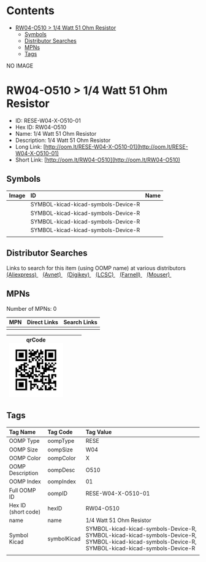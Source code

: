 



Contents
========

* [RW04-O510 > 1/4 Watt 51 Ohm Resistor](#rw04-o510--14-watt-51-ohm-resistor)
	* [Symbols](#symbols)
	* [Distributor Searches](#distributor-searches)
	* [MPNs](#mpns)
	* [Tags](#tags)
  
NO IMAGE  
# RW04-O510 > 1/4 Watt 51 Ohm Resistor

- ID: RESE-W04-X-O510-01
- Hex ID: RW04-O510
- Name: 1/4 Watt 51 Ohm Resistor
- Description: 1/4 Watt 51 Ohm Resistor
- Long Link: [http://oom.lt/RESE-W04-X-O510-01](http://oom.lt/RESE-W04-X-O510-01)
- Short Link: [http://oom.lt/RW04-O510](http://oom.lt/RW04-O510)

## Symbols
  

|Image|ID|Name|
| :--- | :--- | :--- |
|![]()|SYMBOL-kicad-kicad-symbols-Device-R||
|![]()|SYMBOL-kicad-kicad-symbols-Device-R||
|![]()|SYMBOL-kicad-kicad-symbols-Device-R||
|![]()|SYMBOL-kicad-kicad-symbols-Device-R||
||||

## Distributor Searches
  
Links to search for this item (using OOMP name) at various distributors  
[(Aliexpress) ](https://www.aliexpress.com/wholesale?SearchText=11171/4+Watt+51+Ohm+Resistor)&nbsp;&nbsp;&nbsp;[(Avnet) ](https://www.avnet.com/shop/us/search/1/4+Watt+51+Ohm+Resistor)&nbsp;&nbsp;&nbsp;[(Digikey) ](https://www.digikey.co.uk/en/products/result?s=1/4+Watt+51+Ohm+Resistor)&nbsp;&nbsp;&nbsp;[(LCSC) ](https://www.lcsc.com/search?q=1/4+Watt+51+Ohm+Resistor)&nbsp;&nbsp;&nbsp;[(Farnell) ](https://uk.farnell.com/search?st=1/4+Watt+51+Ohm+Resistor)&nbsp;&nbsp;&nbsp;[(Mouser) ](https://www.mouser.com/c/?q=1/4+Watt+51+Ohm+Resistor)&nbsp;&nbsp;&nbsp;
## MPNs
  
Number of MPNs: 0  

|MPN|Direct Links|Search Links|
| :--- | :--- | :--- |
||||
  

|qrCode<br>[![](https://raw.githubusercontent.com/oomlout/oomlout_OOMP_parts_V2/main/RESE/W04/X/O510/01/qrCode_140.png)](https://github.com/oomlout/oomlout_OOMP_parts_V2/tree/main/RESE/W04/X/O510/01/qrCode.png)||||
| :---: | :---: | :---: | :---: |

## Tags
  

|Tag Name|Tag Code|Tag Value|
| :--- | :--- | :--- |
|OOMP Type|oompType|RESE|
|OOMP Size|oompSize|W04|
|OOMP Color|oompColor|X|
|OOMP Description|oompDesc|O510|
|OOMP Index|oompIndex|01|
|Full OOMP ID|oompID|RESE-W04-X-O510-01|
|Hex ID (short code)|hexID|RW04-O510|
|name|name|1/4 Watt 51 Ohm Resistor|
|Symbol Kicad|symbolKicad|SYMBOL-kicad-kicad-symbols-Device-R, SYMBOL-kicad-kicad-symbols-Device-R, SYMBOL-kicad-kicad-symbols-Device-R, SYMBOL-kicad-kicad-symbols-Device-R|
||||

